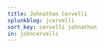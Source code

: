 ```yaml
---
title: Johnathon Cervelli
splunkblog: jcervelli
sort_key: cervelli johnathon
in: johncervelli
---
```

